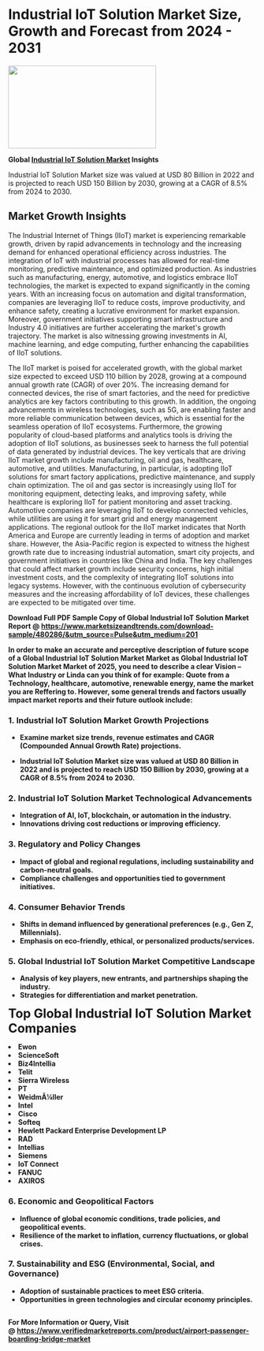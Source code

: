 <H1>Industrial IoT Solution Market Size, Growth and Forecast from 2024 - 2031</H1><img class="aligncenter size-medium wp-image-584254" src="https://thirdeyenews.in/wp-content/uploads/2024/09/Global-Market-Research-300x168.jpeg" alt="" width="300" height="168" /><p><strong>Global&nbsp;<a href="https://www.marketsizeandtrends.com/download-sample/480286/&amp;utm_source=Pulse&amp;utm_medium=201">Industrial IoT Solution Market</a> Insights</strong></p><p>Industrial IoT Solution Market size was valued at USD 80 Billion in 2022 and is projected to reach USD 150 Billion by 2030, growing at a CAGR of 8.5% from 2024 to 2030.</p><p><h2>Market Growth Insights</h2> <p>The Industrial Internet of Things (IIoT) market is experiencing remarkable growth, driven by rapid advancements in technology and the increasing demand for enhanced operational efficiency across industries. The integration of IoT with industrial processes has allowed for real-time monitoring, predictive maintenance, and optimized production. As industries such as manufacturing, energy, automotive, and logistics embrace IIoT technologies, the market is expected to expand significantly in the coming years. With an increasing focus on automation and digital transformation, companies are leveraging IIoT to reduce costs, improve productivity, and enhance safety, creating a lucrative environment for market expansion. Moreover, government initiatives supporting smart infrastructure and Industry 4.0 initiatives are further accelerating the market's growth trajectory. The market is also witnessing growing investments in AI, machine learning, and edge computing, further enhancing the capabilities of IIoT solutions.</p> <p><strong></strong></p> <p>The IIoT market is poised for accelerated growth, with the global market size expected to exceed USD 110 billion by 2028, growing at a compound annual growth rate (CAGR) of over 20%. The increasing demand for connected devices, the rise of smart factories, and the need for predictive analytics are key factors contributing to this growth. In addition, the ongoing advancements in wireless technologies, such as 5G, are enabling faster and more reliable communication between devices, which is essential for the seamless operation of IIoT ecosystems. Furthermore, the growing popularity of cloud-based platforms and analytics tools is driving the adoption of IIoT solutions, as businesses seek to harness the full potential of data generated by industrial devices. The key verticals that are driving IIoT market growth include manufacturing, oil and gas, healthcare, automotive, and utilities. Manufacturing, in particular, is adopting IIoT solutions for smart factory applications, predictive maintenance, and supply chain optimization. The oil and gas sector is increasingly using IIoT for monitoring equipment, detecting leaks, and improving safety, while healthcare is exploring IIoT for patient monitoring and asset tracking. Automotive companies are leveraging IIoT to develop connected vehicles, while utilities are using it for smart grid and energy management applications. The regional outlook for the IIoT market indicates that North America and Europe are currently leading in terms of adoption and market share. However, the Asia-Pacific region is expected to witness the highest growth rate due to increasing industrial automation, smart city projects, and government initiatives in countries like China and India. The key challenges that could affect market growth include security concerns, high initial investment costs, and the complexity of integrating IIoT solutions into legacy systems. However, with the continuous evolution of cybersecurity measures and the increasing affordability of IoT devices, these challenges are expected to be mitigated over time. <p><strong></p><p><span class=""><strong>Download Full PDF Sample Copy of Global Industrial IoT Solution Market Report</strong> @ <a href="https://www.marketsizeandtrends.com/download-sample/480286/&amp;utm_source=Pulse&amp;utm_medium=201" target="_blank">https://www.marketsizeandtrends.com/download-sample/480286/&amp;utm_source=Pulse&amp;utm_medium=201</a></span></p><p>In order to make an accurate and perceptive description of future scope of a Global&nbsp;Industrial IoT Solution Market Market as Global&nbsp;Industrial IoT Solution Market Market of 2025, you need to describe a clear Vision &ndash; What Industry or Linda can you think of for example: Quote from a Technology, healthcare, automotive, renewable energy, name the market you are Reffering to. However, some general trends and factors usually impact market reports and their future outlook include:</p><h3>1.&nbsp;<strong>Industrial IoT Solution Market Growth Projections</strong></h3><ul><li>Examine market size trends, revenue estimates and CAGR (Compounded Annual Growth Rate) projections.</li><li><p>Industrial IoT Solution Market size was valued at USD 80 Billion in 2022 and is projected to reach USD 150 Billion by 2030, growing at a CAGR of 8.5% from 2024 to 2030.</p></li></ul><h3>2.&nbsp;<strong>Industrial IoT Solution Market Technological Advancements</strong></h3><ul><li>Integration of AI, IoT, blockchain, or automation in the industry.</li><li>Innovations driving cost reductions or improving efficiency.</li></ul><h3>3.&nbsp;<strong>Regulatory and Policy Changes</strong></h3><ul><li>Impact of global and regional regulations, including sustainability and carbon-neutral goals.</li><li>Compliance challenges and opportunities tied to government initiatives.</li></ul><h3>4.&nbsp;<strong>Consumer Behavior Trends</strong></h3><ul><li>Shifts in demand influenced by generational preferences (e.g., Gen Z, Millennials).</li><li>Emphasis on eco-friendly, ethical, or personalized products/services.</li></ul><h3>5.&nbsp;<strong>Global Industrial IoT Solution Market Competitive Landscape</strong></h3><ul><li>Analysis of key players, new entrants, and partnerships shaping the industry.</li><li>Strategies for differentiation and market penetration.</li></ul><p data-pm-slice="1 1 []"><span style="color: inherit; font-family: inherit; font-size: 25px;">Top Global Industrial IoT Solution Market Companies</span></p><div class="" data-test-id=""><p><li>Ewon</li><li> ScienceSoft</li><li> Biz4Intellia</li><li> Telit</li><li> Sierra Wireless</li><li> PT</li><li> WeidmÃ¼ller</li><li> Intel</li><li> Cisco</li><li> Softeq</li><li> Hewlett Packard Enterprise Development LP</li><li> RAD</li><li> Intellias</li><li> Siemens</li><li> IoT Connect</li><li> FANUC</li><li> AXIROS</li></p></div><h3>6.&nbsp;<strong>Economic and Geopolitical Factors</strong></h3><ul><li>Influence of global economic conditions, trade policies, and geopolitical events.</li><li>Resilience of the market to inflation, currency fluctuations, or global crises.</li></ul><h3>7.&nbsp;<strong>Sustainability and ESG (Environmental, Social, and Governance)</strong></h3><ul><li>Adoption of sustainable practices to meet ESG criteria.</li><li>Opportunities in green technologies and circular economy principles.</li></ul><h2><strong style="font-size: 14px;">For More Information or Query, Visit @&nbsp;</strong><a style="background-color: #ffffff; font-size: 14px;" href="https://www.marketsizeandtrends.com/report/industrial-iot-solution-market/" target="_blank">https://www.verifiedmarketreports.com/product/airport-passenger-boarding-bridge-market</a></h2>